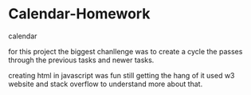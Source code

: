 # Calendar-Homework
calendar

for this project the biggest chanllenge was to create a cycle the passes through the previous tasks and newer tasks.

creating html in javascript was fun still getting the hang of it used w3 website and stack overflow to understand more about that.

